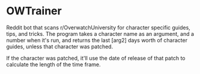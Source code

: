 # OWTrainer
Reddit bot that scans r/OverwatchUniversity for character specific guides, tips, and tricks. The program takes a character name as an argument, and a number when it's run, and returns the last [arg2] days worth of character guides, unless that character was patched.

If the character was patched, it'll use the date of release of that patch to calculate the length of the time frame.
